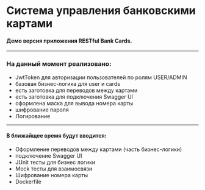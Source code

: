 # Система управления банковскими картами
  
#### Демо версия приложения RESTful Bank Cards.

***
### На данный момент реализовано: 
 * JwtToken для авторизации пользователей по ролям USER/ADMIN
 * базовая бизнес-логика для user и cards
 * есть заготовка для переводов между картами
 * есть заготовка для подключения Swagger UI
 * оформлена маска для вывода номера карты 
 * шифрование пароля
 * Логирование

***
#### В ближайщее время будут вводится:
* Оформление переводов между картами (часть бизнес-логики)
* подключение Swagger UI
* JUnit тесты для бизнес логики
* Mock тесты для взаимосвязи
* Шифрование номера карты
* Dockerfile
